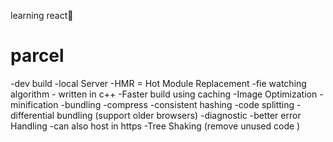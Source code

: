 learning react🫥


# parcel
-dev  build
-local Server
-HMR = Hot Module Replacement
-fie watching algorithm - written in c++
-Faster build using caching
-Image Optimization
-minification
-bundling
-compress
-consistent hashing
-code splitting
-differential bundling (support older browsers)
-diagnostic
-better error Handling
-can also host in https
-Tree Shaking (remove unused code )


